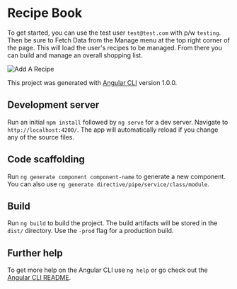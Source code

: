 # Recipe Book

To get started, you can use the test user `test@test.com` with p/w `testing`. Then be sure to Fetch Data from the Manage menu at the top right corner of the page. This will load the user's recipes to be managed. From there you can build and manage an overall shopping list.

![Add A Recipe](https://i.imgur.com/wm3QdjM.png)

This project was generated with [Angular CLI](https://github.com/angular/angular-cli) version 1.0.0.

## Development server

Run an initial `npm install` followed by `ng serve` for a dev server. Navigate to `http://localhost:4200/`. The app will automatically reload if you change any of the source files.

## Code scaffolding

Run `ng generate component component-name` to generate a new component. You can also use `ng generate directive/pipe/service/class/module`.

## Build

Run `ng build` to build the project. The build artifacts will be stored in the `dist/` directory. Use the `-prod` flag for a production build.

## Further help

To get more help on the Angular CLI use `ng help` or go check out the [Angular CLI README](https://github.com/angular/angular-cli/blob/master/README.md).
